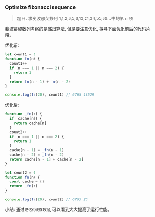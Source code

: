 ### Optimize fibonacci sequence

> 题目: 求斐波那契数列 1,1,2,3,5,8,13,21,34,55,89...中的第 n 项

斐波那契数列考察的是递归算法, 但是要注意优化, 探寻下面优化前后的代码片段。

优化前:

```js
let count1 = 0
function fn(n) {
  count1++
  if (n === 1 || n === 2) {
    return 1
  }
  return fn(n - 1) + fn(n - 2)
}

console.log(fn(20), count1) // 6765 13529
```

优化后:

```js
function _fn(n) {
  if (cache[n]) {
    return cache[n]
  }
  count2++
  if (n === 1 || n === 2) {
    return 1
  }
  cache[n - 1] = _fn(n - 1)
  cache[n - 2] = _fn(n - 2)
  return cache[n - 1] + cache[n - 2]
}

let count2 = 0
function fn(n) {
  const cache = {}
  return _fn(n)
}

console.log(fn(20), count2) // 6765 20
```

小结: 通过`记忆化缓存数据`, 可以看到大大提高了运行性能。